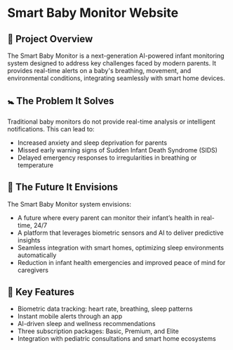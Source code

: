 # Smart Baby Monitor Website

## 🌟 Project Overview
The Smart Baby Monitor is a next-generation AI-powered infant monitoring system designed to address key challenges faced by modern parents. It provides real-time alerts on a baby's breathing, movement, and environmental conditions, integrating seamlessly with smart home devices.

## 🚼 The Problem It Solves
Traditional baby monitors do not provide real-time analysis or intelligent notifications. This can lead to:
- Increased anxiety and sleep deprivation for parents
- Missed early warning signs of Sudden Infant Death Syndrome (SIDS)
- Delayed emergency responses to irregularities in breathing or temperature

## 🌈 The Future It Envisions
The Smart Baby Monitor system envisions:
- A future where every parent can monitor their infant’s health in real-time, 24/7
- A platform that leverages biometric sensors and AI to deliver predictive insights
- Seamless integration with smart homes, optimizing sleep environments automatically
- Reduction in infant health emergencies and improved peace of mind for caregivers

## 🔧 Key Features
- Biometric data tracking: heart rate, breathing, sleep patterns
- Instant mobile alerts through an app
- AI-driven sleep and wellness recommendations
- Three subscription packages: Basic, Premium, and Elite
- Integration with pediatric consultations and smart home ecosystems
